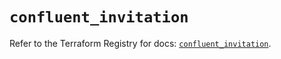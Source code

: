 # `confluent_invitation`

Refer to the Terraform Registry for docs: [`confluent_invitation`](https://registry.terraform.io/providers/confluentinc/confluent/2.10.0/docs/resources/invitation).
